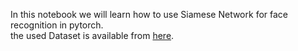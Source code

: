 In this notebook we will learn how to use Siamese Network for face recognition in pytorch.</br>
the used Dataset is available from [here](https://raw.githubusercontent.com/maticvl/dataHacker/master/DATA/at%26t.zip).
